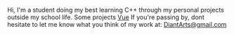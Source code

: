 Hi,
I'm a student doing my best learning C++ through my personal projects outside my school life.
Some projects
[Vue](https://github.com/DiantArts/mmoNetwork)
If you're passing by, dont hesitate to let me know what you think of my work at: DiantArts@gmail.com

<!---
DiantArts/DiantArts is a ✨ special ✨ repository because its `README.md` (this file) appears on your GitHub profile.
You can click the Preview link to take a look at your changes.
--->
